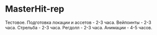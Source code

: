 # MasterHit-rep
 
Тестовое.
Подготовка локации и ассетов - 2-3 часа.
Вейпоинты - 2-3 часа.
Стрельба - 2-3 часа.
Регдолл - 2-3 часа.
Анимации - 4-5 часов.